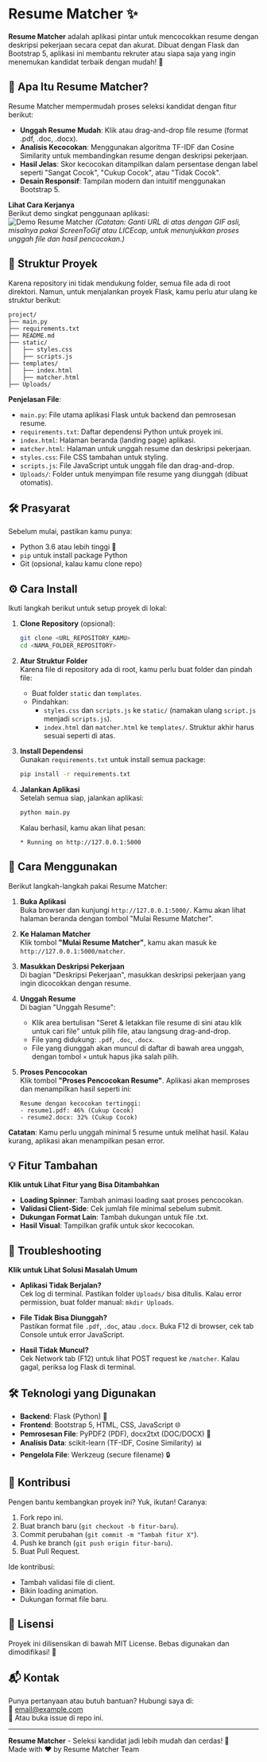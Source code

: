 # Resume Matcher ✨

**Resume Matcher** adalah aplikasi pintar untuk mencocokkan resume dengan deskripsi pekerjaan secara cepat dan akurat. Dibuat dengan Flask dan Bootstrap 5, aplikasi ini membantu rekruter atau siapa saja yang ingin menemukan kandidat terbaik dengan mudah! 🚀

## 🎯 Apa Itu Resume Matcher?

Resume Matcher mempermudah proses seleksi kandidat dengan fitur berikut:

- **Unggah Resume Mudah**: Klik atau drag-and-drop file resume (format .pdf, .doc, .docx).
- **Analisis Kecocokan**: Menggunakan algoritma TF-IDF dan Cosine Similarity untuk membandingkan resume dengan deskripsi pekerjaan.
- **Hasil Jelas**: Skor kecocokan ditampilkan dalam persentase dengan label seperti "Sangat Cocok", "Cukup Cocok", atau "Tidak Cocok".
- **Desain Responsif**: Tampilan modern dan intuitif menggunakan Bootstrap 5.

**Lihat Cara Kerjanya**\
Berikut demo singkat penggunaan aplikasi:\
![Demo Resume Matcher]([https://via.placeholder.com/600x300?text=Demo+Resume+Matcher](https://imgur.com/a/pfsffDJ))  
*(Catatan: Ganti URL di atas dengan GIF asli, misalnya pakai ScreenToGif atau LICEcap, untuk menunjukkan proses unggah file dan hasil pencocokan.)*

## 📂 Struktur Proyek

Karena repository ini tidak mendukung folder, semua file ada di root direktori. Namun, untuk menjalankan proyek Flask, kamu perlu atur ulang ke struktur berikut:

```
project/
├── main.py
├── requirements.txt
├── README.md
├── static/
│   ├── styles.css
│   ├── scripts.js
├── templates/
│   ├── index.html
│   ├── matcher.html
├── Uploads/
```

**Penjelasan File**:

- `main.py`: File utama aplikasi Flask untuk backend dan pemrosesan resume.
- `requirements.txt`: Daftar dependensi Python untuk proyek ini.
- `index.html`: Halaman beranda (landing page) aplikasi.
- `matcher.html`: Halaman untuk unggah resume dan deskripsi pekerjaan.
- `styles.css`: File CSS tambahan untuk styling.
- `scripts.js`: File JavaScript untuk unggah file dan drag-and-drop.
- `Uploads/`: Folder untuk menyimpan file resume yang diunggah (dibuat otomatis).

## 🛠️ Prasyarat

Sebelum mulai, pastikan kamu punya:

- Python 3.6 atau lebih tinggi 🐍
- `pip` untuk install package Python
- Git (opsional, kalau kamu clone repo)

## ⚙️ Cara Install

Ikuti langkah berikut untuk setup proyek di lokal:

1. **Clone Repository** (opsional):

   ```bash
   git clone <URL_REPOSITORY_KAMU>
   cd <NAMA_FOLDER_REPOSITORY>
   ```

2. **Atur Struktur Folder**\
   Karena file di repository ada di root, kamu perlu buat folder dan pindah file:

   - Buat folder `static` dan `templates`.
   - Pindahkan:
     - `styles.css` dan `scripts.js` ke `static/` (namakan ulang `script.js` menjadi `scripts.js`).
     - `index.html` dan `matcher.html` ke `templates/`.
   Struktur akhir harus sesuai seperti di atas.

3. **Install Dependensi**\
   Gunakan `requirements.txt` untuk install semua package:

   ```bash
   pip install -r requirements.txt
   ```

4. **Jalankan Aplikasi**\
   Setelah semua siap, jalankan aplikasi:

   ```bash
   python main.py
   ```

   Kalau berhasil, kamu akan lihat pesan:

   ```
   * Running on http://127.0.0.1:5000
   ```

## 🚀 Cara Menggunakan

Berikut langkah-langkah pakai Resume Matcher:

1. **Buka Aplikasi**\
   Buka browser dan kunjungi `http://127.0.0.1:5000/`. Kamu akan lihat halaman beranda dengan tombol "Mulai Resume Matcher".

2. **Ke Halaman Matcher**\
   Klik tombol **"Mulai Resume Matcher"**, kamu akan masuk ke `http://127.0.0.1:5000/matcher`.

3. **Masukkan Deskripsi Pekerjaan**\
   Di bagian "Deskripsi Pekerjaan", masukkan deskripsi pekerjaan yang ingin dicocokkan dengan resume.

4. **Unggah Resume**\
   Di bagian "Unggah Resume":

   - Klik area bertulisan "Seret & letakkan file resume di sini atau klik untuk cari file" untuk pilih file, atau langsung drag-and-drop.
   - File yang didukung: `.pdf`, `.doc`, `.docx`.
   - File yang diunggah akan muncul di daftar di bawah area unggah, dengan tombol `×` untuk hapus jika salah pilih.

5. **Proses Pencocokan**\
   Klik tombol **"Proses Pencocokan Resume"**. Aplikasi akan memproses dan menampilkan hasil seperti ini:

   ```
   Resume dengan kecocokan tertinggi:
   - resume1.pdf: 46% (Cukup Cocok)
   - resume2.docx: 32% (Cukup Cocok)
   ```

**Catatan**: Kamu perlu unggah minimal 5 resume untuk melihat hasil. Kalau kurang, aplikasi akan menampilkan pesan error.

## 💡 Fitur Tambahan

**Klik untuk Lihat Fitur yang Bisa Ditambahkan**

- **Loading Spinner**: Tambah animasi loading saat proses pencocokan.
- **Validasi Client-Side**: Cek jumlah file minimal sebelum submit.
- **Dukungan Format Lain**: Tambah dukungan untuk file .txt.
- **Hasil Visual**: Tampilkan grafik untuk skor kecocokan.

## 🐞 Troubleshooting

**Klik untuk Lihat Solusi Masalah Umum**

- **Aplikasi Tidak Berjalan?**\
  Cek log di terminal. Pastikan folder `Uploads/` bisa ditulis. Kalau error permission, buat folder manual: `mkdir Uploads`.

- **File Tidak Bisa Diunggah?**\
  Pastikan format file `.pdf`, `.doc`, atau `.docx`. Buka F12 di browser, cek tab Console untuk error JavaScript.

- **Hasil Tidak Muncul?**\
  Cek Network tab (F12) untuk lihat POST request ke `/matcher`. Kalau gagal, periksa log Flask di terminal.

## 🛠️ Teknologi yang Digunakan

- **Backend**: Flask (Python) 🐍
- **Frontend**: Bootstrap 5, HTML, CSS, JavaScript 🌐
- **Pemrosesan File**: PyPDF2 (PDF), docx2txt (DOC/DOCX) 📜
- **Analisis Data**: scikit-learn (TF-IDF, Cosine Similarity) 📊
- **Pengelola File**: Werkzeug (secure filename) 🔒

## 🤝 Kontribusi

Pengen bantu kembangkan proyek ini? Yuk, ikutan! Caranya:

1. Fork repo ini.
2. Buat branch baru (`git checkout -b fitur-baru`).
3. Commit perubahan (`git commit -m "Tambah fitur X"`).
4. Push ke branch (`git push origin fitur-baru`).
5. Buat Pull Request.

Ide kontribusi:

- Tambah validasi file di client.
- Bikin loading animation.
- Dukungan format file baru.

## 📜 Lisensi

Proyek ini dilisensikan di bawah MIT License. Bebas digunakan dan dimodifikasi! 🙏

## 📬 Kontak

Punya pertanyaan atau butuh bantuan? Hubungi saya di:\
📧 email@example.com\
🐙 Atau buka issue di repo ini.

---

**Resume Matcher** - Seleksi kandidat jadi lebih mudah dan cerdas! 🌟\
Made with ❤️ by Resume Matcher Team
